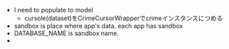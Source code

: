 - I need to populate to model
    - cursole(dataset)をCrimeCursorWrapperでcrimeインスタンスにつめる
- sandbox is place where app's data. each app has sandbox
- DATABASE_NAME is sandbox name.
- 
